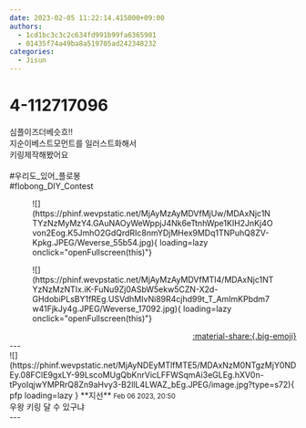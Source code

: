 ```yaml
---
date: 2023-02-05 11:22:14.415000+09:00
authors:
  - 1cd1bc3c3c2c634fd991b99fa6365901
  - 01435f74a49ba8a519705ad242348232
categories:
  - Jisun
---
```


# 4-112717096

<div class="post-container" markdown="1">
<div class="content-container md-sidebar__scrollwrap" markdown="1">

심플이즈더베슷흐!!<br>지순이베스트모먼트를 일러스트화해서<br>키링제작해봤어요<br><br>\#우리도_있어_플로봉<br>\#flobong_DIY_Contest
<figure markdown="1">
![](https://phinf.wevpstatic.net/MjAyMzAyMDVfMjUw/MDAxNjc1NTYzNzMyMzY4.GAuNAOyWeWppjJ4Nk6eTtnhWpe1KIH2JnKj4Ovon2Eog.K5JmhO2GdQrdRIc8nmYDjMHex9MDq1TNPuhQ8ZV-Kpkg.JPEG/Weverse_55b54.jpg){ loading=lazy onclick="openFullscreen(this)"}
</figure>

<figure markdown="1">
![](https://phinf.wevpstatic.net/MjAyMzAyMDVfMTI4/MDAxNjc1NTYzNzMzNTIx.iK-FuNu9Zj0ASbW5ekw5CZN-X2d-GHdobiPLsBY1fREg.USVdhMIvNi89R4cjhd99t_T_AmImKPbdm7w41FjkJy4g.JPEG/Weverse_17092.jpg){ loading=lazy onclick="openFullscreen(this)"}
</figure>


</div>
</div>

<div style="text-align: right;" markdown="1">
<a href="https://weverse.io/fromis9/fanpost/4-112717096" style="text-align: right;">:material-share:{.big-emoji}</a>
</div>
---

<div class="comments-container md-sidebar__scrollwrap" markdown="1">
<div class="comment" markdown="1">
<div class='id-container' markdown="1">
![](https://phinf.wevpstatic.net/MjAyNDEyMTlfMTE5/MDAxNzM0NTgzMjY0NDEy.08FClE9gxLY-99LscoMUgQbKnrVicLFFWSqmAi3eGLEg.hXV0n-tPyoIqjwYMPRrQ8Zn9aHvy3-B2llL4LWAZ_bEg.JPEG/image.jpg?type=s72){ pfp loading=lazy }
**<span class="artist">지선</span>** <small>Feb 06 2023, 20:50</small><br>
</div>
<div class='comment-body' markdown="1">
우왕 키링 달 수 있구냐
</div>
</div>
</div>
---
